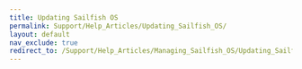```yaml
---
title: Updating Sailfish OS
permalink: Support/Help_Articles/Updating_Sailfish_OS/
layout: default
nav_exclude: true
redirect_to: /Support/Help_Articles/Managing_Sailfish_OS/Updating_Sailfish_OS/
---
```


